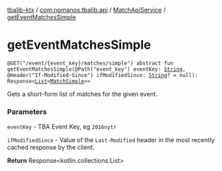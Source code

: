 [tbalib-ktx](../../index.md) / [com.npmanos.tbalib.api](../index.md) / [MatchApiService](index.md) / [getEventMatchesSimple](./get-event-matches-simple.md)

# getEventMatchesSimple

`@GET("/event/{event_key}/matches/simple") abstract fun getEventMatchesSimple(@Path("event_key") eventKey: `[`String`](https://kotlinlang.org/api/latest/jvm/stdlib/kotlin/-string/index.html)`, @Header("If-Modified-Since") ifModifiedSince: `[`String`](https://kotlinlang.org/api/latest/jvm/stdlib/kotlin/-string/index.html)`? = null): Response<`[`List`](https://kotlinlang.org/api/latest/jvm/stdlib/kotlin.collections/-list/index.html)`<`[`MatchSimple`](../../com.npmanos.tbalib.model/-match-simple/index.md)`>>`

Gets a short-form list of matches for the given event.

### Parameters

`eventKey` - TBA Event Key, eg `2016nytr`

`ifModifiedSince` - Value of the `Last-Modified` header in the most recently cached response by the client.

**Return**
Response&lt;kotlin.collections.List&gt;

